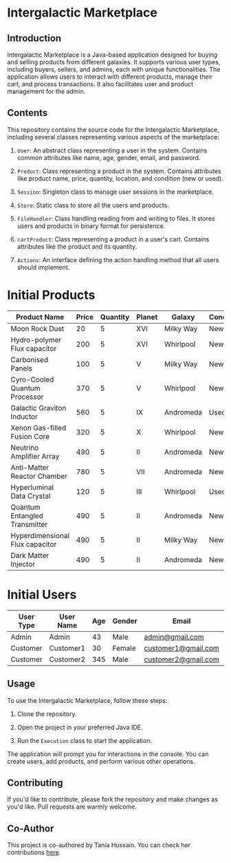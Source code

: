 # Intergalactic Marketplace

## Introduction

Intergalactic Marketplace is a Java-based application designed for buying and selling products from different galaxies. It supports various user types, including buyers, sellers, and admins, each with unique functionalities. The application allows users to interact with different products, manage their cart, and process transactions. It also facilitates user and product management for the admin.

## Contents

This repository contains the source code for the Intergalactic Marketplace, including several classes representing various aspects of the marketplace:

1. `User`: An abstract class representing a user in the system. Contains common attributes like name, age, gender, email, and password.

2. `Product`: Class representing a product in the system. Contains attributes like product name, price, quantity, location, and condition (new or used).

3. `Session`: Singleton class to manage user sessions in the marketplace.

4. `Store`: Static class to store all the users and products. 

5. `FileHandler`: Class handling reading from and writing to files. It stores users and products in binary format for persistence.

6. `cartProduct`: Class representing a product in a user's cart. Contains attributes like the product and its quantity.

7. `Actions`: An interface defining the action handling method that all users should implement.

# Initial Products

| Product Name                        | Price | Quantity | Planet | Galaxy    | Condition |
| ----------------------------------- | ----- | -------- | ------ | --------- | --------- |
| Moon Rock Dust                      | 20    | 5        | XVI    | Milky Way | New       |
| Hydro-polymer Flux capacitor        | 200   | 5        | XVI    | Whirlpool | New       |
| Carbonised Panels                   | 100   | 5        | V      | Milky Way | New       |
| Cyro-Cooled Quantum Processor       | 370   | 5        | V      | Whirlpool | New       |
| Galactic Graviton Inductor          | 560   | 5        | IX     | Andromeda | Used      |
| Xenon Gas-filled Fusion Core        | 320   | 5        | X      | Whirlpool | New       |
| Neutrino Amplifier Array            | 490   | 5        | II     | Andromeda | New       |
| Anti-Matter Reactor Chamber         | 780   | 5        | VII    | Andromeda | New       |
| Hyperluminal Data Crystal           | 120   | 5        | III    | Whirlpool | Used      |
| Quantum Entangled Transmitter       | 490   | 5        | II     | Andromeda | New       |
| Hyperdimensional Flux capacitor     | 490   | 5        | II     | Milky Way | New       |
| Dark Matter Injector                | 490   | 5        | II     | Andromeda | New       |

# Initial Users

| User Type | User Name | Age | Gender | Email                 | Password  |
| --------- | --------- | --- | ------ | --------------------- | --------- |
| Admin     | Admin     | 43  | Male   | admin@gmail.com       | password  |
| Customer  | Customer1 | 30  | Female | customer1@gmail.com   | password  |
| Customer  | Customer2 | 345 | Male   | customer2@gmail.com   | password  |

## Usage

To use the Intergalactic Marketplace, follow these steps:

1. Clone the repository.

2. Open the project in your preferred Java IDE.

3. Run the `Execution` class to start the application.

The application will prompt you for interactions in the console. You can create users, add products, and perform various other operations.

## Contributing

If you'd like to contribute, please fork the repository and make changes as you'd like. Pull requests are warmly welcome.

## Co-Author

This project is co-authored by Tania Hussain. You can check her contributions [here](https://github.com/ParallaX07/GalacticStore/commits?author=TaniaHussain).
